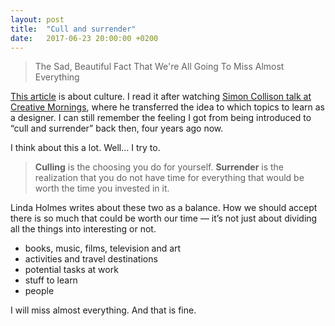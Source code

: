 ```yaml
---
layout: post
title:  "Cull and surrender"
date:   2017-06-23 20:00:00 +0200
---
```


> The Sad, Beautiful Fact That We're All Going To Miss Almost Everything

[This article](http://www.npr.org/sections/monkeysee/2011/04/21/135508305/the-sad-beautiful-fact-that-were-all-going-to-miss-almost-everything) is about culture. I read it after watching [Simon Collison talk at Creative Mornings](https://vimeo.com/53113556), where he transferred the idea to which topics to learn as a designer. I can still remember the feeling I got from being introduced to “cull and surrender” back then, four years ago now.

I think about this a lot. Well… I try to.

> **Culling** is the choosing you do for yourself. **Surrender** is the realization that you do not have time for everything that would be worth the time you invested in it.

Linda Holmes writes about these two as a balance. How we should accept there is so much that could be worth our time — it’s not just about dividing all the things into interesting or not.

* books, music, films, television and art
* activities and travel destinations
* potential tasks at work
* stuff to learn
* people

I will miss almost everything. And that is fine.

